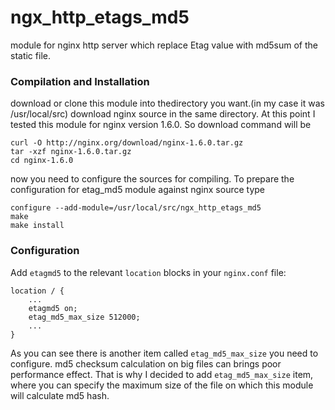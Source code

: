 ngx_http_etags_md5
===================

module for nginx http server which replace Etag value with md5sum of the static file.

### Compilation and Installation
download or clone this module into thedirectory you want.(in my case it was /usr/local/src)
download nginx source in the same directory. At this point I tested this module for nginx version 1.6.0. So download command will be

    curl -O http://nginx.org/download/nginx-1.6.0.tar.gz
    tar -xzf nginx-1.6.0.tar.gz
    cd nginx-1.6.0
now you need to configure the sources for compiling. To prepare the configuration for etag_md5 module against nginx source type

    configure --add-module=/usr/local/src/ngx_http_etags_md5
    make 
    make install

### Configuration
Add `etagmd5` to the relevant `location` blocks in your `nginx.conf` file:

    location / {
        ...
        etagmd5 on;
        etag_md5_max_size 512000;
        ...
    }
As you can see there is another item called `etag_md5_max_size` you need to configure. md5 checksum calculation on big files can brings poor performance effect. That is why I decided to add `etag_md5_max_size` item, where you can specify the maximum size of the file on which this module will calculate md5 hash.

